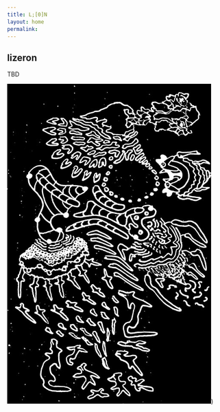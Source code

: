 ```yaml
---
title: L;[0]N 
layout: home
permalink: 
---
```


## lizeron

TBD

![](/assets/images/king-of-x-regions.jpg))

